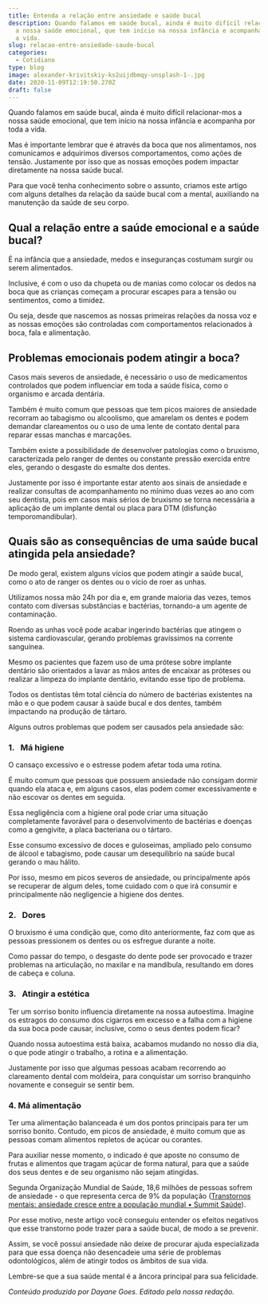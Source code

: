 ```yaml
---
title: Entenda a relação entre ansiedade e saúde bucal
description: Quando falamos em saúde bucal, ainda é muito difícil relacionar-mos
  a nossa saúde emocional, que tem início na nossa infância e acompanha por toda
  a vida.
slug: relacao-entre-ansiedade-saude-bucal
categories:
  - Cotidiano
type: blog
image: alexander-krivitskiy-ks2uijdbmqy-unsplash-1-.jpg
date: 2020-11-09T12:19:50.270Z
draft: false
---
```










Quando falamos em saúde bucal, ainda é muito difícil relacionar-mos a nossa saúde emocional, que tem início na nossa infância e acompanha por toda a vida.

Mas é importante lembrar que é através da boca que nos alimentamos, nos comunicamos e adquirimos diversos comportamentos, como ações de tensão. Justamente por isso que as nossas emoções podem impactar diretamente na nossa saúde bucal.

Para que você tenha conhecimento sobre o assunto, criamos este artigo com alguns detalhes da relação da saúde bucal com a mental, auxiliando na manutenção da saúde de seu corpo.

## Qual a relação entre a saúde emocional e a saúde bucal?

É na infância que a ansiedade, medos e inseguranças costumam surgir ou serem alimentados.

Inclusive, é com o uso da chupeta ou de manias como colocar os dedos na boca que as crianças começam a procurar escapes para a tensão ou sentimentos, como a timidez.

Ou seja, desde que nascemos as nossas primeiras relações da nossa voz e as nossas emoções são controladas com comportamentos relacionados à boca, fala e alimentação.

## Problemas emocionais podem atingir a boca?

Casos mais severos de ansiedade, é necessário o uso de medicamentos controlados que podem influenciar em toda a saúde física, como o organismo e arcada dentária.

Também é muito comum que pessoas que tem picos maiores de ansiedade recorram ao tabagismo ou alcoolismo, que amarelam os dentes e podem demandar clareamentos ou o uso de uma lente de contato dental para reparar essas manchas e marcações.

Também existe a possibilidade de desenvolver patologias como o bruxismo, caracterizada pelo ranger de dentes ou constante pressão exercida entre eles, gerando o desgaste do esmalte dos dentes.

Justamente por isso é importante estar atento aos sinais de ansiedade e realizar consultas de acompanhamento no mínimo duas vezes ao ano com seu dentista, pois em casos mais sérios de bruxismo se torna necessária a aplicação de um implante dental ou placa para DTM (disfunção temporomandibular).

## Quais são as consequências de uma saúde bucal atingida pela ansiedade?

De modo geral, existem alguns vícios que podem atingir a saúde bucal, como o ato de ranger os dentes ou o vício de roer as unhas.

Utilizamos nossa mão 24h por dia e, em grande maioria das vezes, temos contato com diversas substâncias e bactérias, tornando-a um agente de contaminação.

Roendo as unhas você pode acabar ingerindo bactérias que atingem o sistema cardiovascular, gerando problemas gravíssimos na corrente sanguínea.

Mesmo os pacientes que fazem uso de uma prótese sobre implante dentário são orientados a lavar as mãos antes de encaixar as próteses ou realizar a limpeza do implante dentário, evitando esse tipo de problema.

Todos os dentistas têm total ciência do número de bactérias existentes na mão e o que podem causar à saúde bucal e dos dentes, também impactando na produção de tártaro.

Alguns outros problemas que podem ser causados pela ansiedade são:

### 1.   Má higiene

O cansaço excessivo e o estresse podem afetar toda uma rotina.

É muito comum que pessoas que possuem ansiedade não consigam dormir quando ela ataca e, em alguns casos, elas podem comer excessivamente e não escovar os dentes em seguida.

Essa negligência com a higiene oral pode criar uma situação completamente favorável para o desenvolvimento de bactérias e doenças como a gengivite, a placa bacteriana ou o tártaro.

Esse consumo excessivo de doces e guloseimas, ampliado pelo consumo de álcool e tabagismo, pode causar um desequilíbrio na saúde bucal gerando o mau hálito.

Por isso, mesmo em picos severos de ansiedade, ou principalmente após se recuperar de algum deles, tome cuidado com o que irá consumir e principalmente não negligencie a higiene dos dentes.

### 2.   Dores

O bruxismo é uma condição que, como dito anteriormente, faz com que as pessoas pressionem os dentes ou os esfregue durante a noite.

Como passar do tempo, o desgaste do dente pode ser provocado e trazer problemas na articulação, no maxilar e na mandíbula, resultando em dores de cabeça e coluna.

### 3.   Atingir a estética

Ter um sorriso bonito influencia diretamente na nossa autoestima. Imagine os estragos do consumo dos cigarros em excesso e a falha com a higiene da sua boca pode causar, inclusive, como o seus dentes podem ficar?

Quando nossa autoestima está baixa, acabamos mudando no nosso dia dia, o que pode atingir o trabalho, a rotina e a alimentação.

Justamente por isso que algumas pessoas acabam recorrendo ao clareamento dental com moldeira, para conquistar um sorriso branquinho novamente e conseguir se sentir bem.

### 4. Má alimentação

Ter uma alimentação balanceada é um dos pontos principais para ter um sorriso bonito. Contudo, em picos de ansiedade, é muito comum que as pessoas comam alimentos repletos de açúcar ou corantes.

Para auxiliar nesse momento, o indicado é que aposte no consumo de frutas e alimentos que tragam açúcar de forma natural, para que a saúde dos seus dentes e de seu organismo não sejam atingidas.

Segunda Organização Mundial de Saúde, 18,6 milhões de pessoas sofrem de ansiedade - o que representa cerca de 9% da população ([Transtornos mentais: ansiedade cresce entre a população mundial • Summit Saúde](https://summitsaude.estadao.com.br/desafios-no-brasil/transtornos-mentais-ansiedade-cresce-entre-a-populacao/)).

Por esse motivo, neste artigo você conseguiu entender os efeitos negativos que esse transtorno pode trazer para a saúde bucal, de modo a se prevenir.

Assim, se você possui ansiedade não deixe de procurar ajuda especializada para que essa doença não desencadeie uma série de problemas odontológicos, além de atingir todos os âmbitos de sua vida.

Lembre-se que a sua saúde mental é a âncora principal para sua felicidade.

_Conteúdo produzido por Dayane Goes. Editado pela nossa redação._
